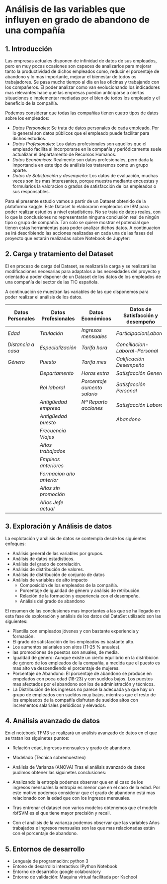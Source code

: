 # Análisis de las variables que influyen en grado de abandono de una compañía
## 1. Introducción
Las empresas actuales disponen de infinidad de datos de sus empleados, pero en muy pocas ocasiones son capaces de analizarlos para mejorar tanto la productividad de dichos empleados como, reducir el porcentaje de abandono y lo mas importante, mejorar el bienestar de todos os trabajadores. Se pasa mucho tiempo al día en las oficinas y trabajando con los compañeros. El poder analizar como van evolucionando los indicadores mas relevantes hace que las empresas puedan anticiparse a ciertas situaciones e implementar mediadas por el bien de todos los empleado y el beneficio de la compañía.

Podemos considerar que todas las compañías tienen cuatro tipos de datos sobre los empleados:
* *Datos Personales*: Se trata de datos personales de cada empleado. Por lo general son datos públicos que el empleado puede facilitar para dichos estudios.
* *Datos Profesionales*: Los datos profesionales son aquellos que el empleado facilita al incorporarse en la compañía y periódicamente suele actualizar el departamento de Recursos Humanos.
* *Datos Económicos*: Realmente son datos profesionales, pero dada la importancia en este tipo de análisis los trataremos como un grupo aparte.
* *Datos de Satisfacción y desempeño*: Los datos de evaluación, muchas veces son los mas interesantes, porque muestra mediante encuestas y formularios la valoracion o grados de satisfacción de los empleados o sus responsables.

Para el presente estudio vamos a partir de un Dataset obtenido de la plataforma kaggle. Este Dataset lo elaboraron empleados de IBM para poder realizar estudios a nivel estadísticos. No se trata de datos reales, con lo que la conclusiones no representarán ninguna conclusión real de ningún tipo o grupo de compañía. Tan solo se quiere mostrar el potencial que tienen estas herramientas para poder analizar dichos datos.
A continuacion se irá describiendo las acciones realizadas en cada una de las fases del proyecto que estarán realizadas sobre Notebook de Jupyter:

## 2. Carga y tratamiento del Dataset
El en proceso de carga del Dataset, se realizará la carga y se realizará las modificaciones necesarias para adaptalos a las necesidades del proyecto y orientado a poder disponer de un Dataset de los datos de los empleados de una compañía del sector de las TIC española.

A continuación se muestran las variables de las que disponemos para poder realizar el análisis de los datos.

| Datos Personales | Datos Profesionales | Datos Económicos| Datos de Satisfacción y desempeño|
| --- | --- |--- |--- |
| *Edad* | *Titulación* |*Ingresos mensuales* |*ParticipacionLaboral* |
| *Distancia a casa* | *Especialización* | *Tarifa hora* |*Conciliacion-Laboral-Personal* |
| *Género* | *Puesto*| *Tarifa mes* |*Calificación Desempeño* |
|  | *Departamento* | *Horas extra* | *Satisfacción General* |
|  | *Rol laboral* | *Porcentaje aumento salario* | *Satisfacción Personal* |
|  | *Antigüedad empresa* | *Nº Reparto acciones* | *Satisfacción Laboral* |
|  | *Antigüedad puesto* | |*Abandono*|
|  | *Frecuencia Viajes* | |
|  | *Años trabajados* | |
|  | *Empleos anteriores* | |
|  | *Formacion año anterior* | |
|  | *Años sin promoción* | |
|  | *Años Jefe actual* | |

## 3. Exploración y Análisis de datos
La explotación y análisis de datos se contempla desde los siguientes enfoques:
- Análisis general de las variables por grupos.
- Análisis de datos estadísticos.
- Análisis del grado de correlación.
- Análisis de distribución de valores.
- Análisis de distribución de conjunto de datos
- Análisis de variables de alto impacto
  - Composición de los empleados de la compañía.
  - Porcentaje de igualdad de género y análisis de retribución.
  - Relación de la formación y experiencia con el desempeño.
  - Análisis del grado de abandono

El resumen de las conclusiones mas importantes a las que se ha llegado en esta fase de exploración y análisis de los datos del DataSet utilizado son las siguientes:

- Plantilla con empleados jóvenes y con bastante experiencia y formación.
- El grado de satisfacción de los empleados es bastante alto.
- Los aumentos salariales son altos (11-25 % anuales).
- las promociones de puestos son anuales, de media.
- Igualdad de género: Aunque existe un cierto equilibrio en la distribición de género de los empleados de la compañía, a medida que el puesto es mas alto va descendiendo el porcentaje de mujeres. 
- Porcentaje de Abandono: El porcentaje de abandono se produce en empelados con poca edad (18-23) y con sueldos bajos. Los puestos mas afectados por el abandono son los de administración y técnicos.
- La Distribución de los ingresos no parece la adecuada ya que hay un grupo de empleados con sueldos muy bajos, mientras que el resto de los empleados de la compañía disfrutan de sueldos altos con incrementos salariales periódicos y elevados.

## 4. Análisis avanzado de datos
En el notebook TFM3 se realizará un análisis avanzado de datos en el que se tratan los siguinetes puntos:
- Relación edad, ingresos mensuales y grado de abandono.
- Modelado (Técnica sobremuestreo)
- Análisis de Varianza (ANOVA)
Tras el análisis avanzado de datos pudimos obtener las siguinetes conclusiones:

- Analizando la entropía podemos observar que en el caso de los ingresos mensuales la entropía es menor que en el caso de la edad. Por este motivo podemos considerar que el grado de abandono está mas relacionado con la edad que con los Ingresos mensuales.
- Tras entrenar el dataset con varios modelos obtenemos que el modelo rbfSVM es el que tiene mayor precisión y recall.
- Con el análisis de la varianza podemos observar que las variables Años trabajados e Ingresos mensuales son las que mas relacionadas están con el porcentaje de abandono.

## 5. Entornos de desarrollo
- Lenguaje de programación:  python 3
- Entono de desarrollo interactivo: IPython Notebook
- Entorno de desarrollo: google colaboratory
- Entorno de validación: Maquina virtual facilitada por Kschool


